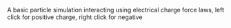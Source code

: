 A basic particle simulation interacting using electrical charge force laws, left click for positive charge, right click for negative
